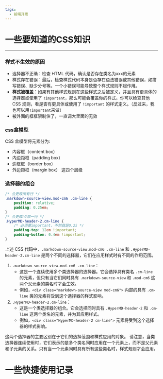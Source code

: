 ```yaml
---
tags:
  - 前端开发
---
```


# 一些要知道的CSS知识
----
### 样式不生效的原因
- 选择器不正确：检查 HTML 代码，确认是否存在类名为xxx的元素
- 样式存在错误：最后，检查样式代码本身是否存在语法错误或其他错误，如拼写错误、缺少分号等。一个小错误可能导致整个样式规则不起作用。
- **样式被覆盖**：如果有其他样式规则在这些样式之后被定义，并且具有更具体的选择器或使用了 `!important`，那么可能会覆盖你的样式。你可以检查其他 CSS 规则，看是否有更具体或使用了 `!important` 的样式定义。（反过来，我也可以用`!important`来做）
- 被外面的框框限制住了，一直调大里面的无效
### css盒模型
CSS 盒模型将元素分为:
- 内容框（content box）
- 内边距框（padding box）
- 边框框（border box）
- 外边距框（margin box）
这四个层级
### 选择器的组合
```css
/* 会更改所有行 */
.markdown-source-view.mod-cm6 .cm-line {
	position: relative;
	padding: 0.25em;
}
/* 会更改h2那一行 */
.HyperMD-header-2.cm-line {
	/* 必须要important，不然就是0.25 */
	padding-top: 12em !important;
	padding-bottom: 0.4em !important;  
}
```
上述 CSS 代码中，`.markdown-source-view.mod-cm6 .cm-line` 和 `.HyperMD-header-2.cm-line` 是两个不同的选择器，它们在应用样式时有不同的作用范围。
1. `.markdown-source-view.mod-cm6 .cm-line`：
    - 这是一个连续使用多个类选择器的选择器。它会选择具有类名 `.cm-line` 的元素，但只有当它们同时具有 `.markdown-source-view` 和 `.mod-cm6` 这两个父元素的类名时才会生效。
    - 例如，`<div class="markdown-source-view mod-cm6">` 内部的具有 `.cm-line` 类的元素将受到这个选择器的样式影响。
2. `.HyperMD-header-2.cm-line`：
    - 这是一个类选择器的组合。它会选择同时具有 `.HyperMD-header-2` 和 `.cm-line` 这两个类名的元素，并为其应用样式。
    - 例如，`<div class="HyperMD-header-2 cm-line">` 元素将受到这个选择器的样式影响。

这两个选择器的主要区别在于它们的选择范围和样式应用的对象。
请注意，当类选择器连续使用时，它们表示的是多个类名同时应用在一个元素上，而不是父元素和子元素的关系。只有当一个元素同时具有所有这些类名时，样式规则才会应用。



# 一些快捷使用记录